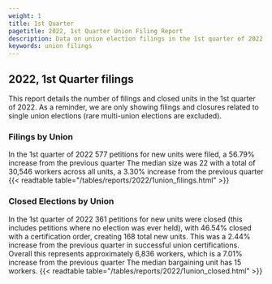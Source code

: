 ```yaml
---
weight: 1
title: 1st Quarter
pagetitle: 2022, 1st Quarter Union Filing Report
description: Data on union election filings in the 1st quarter of 2022
keywords: union filings
---
```


## 2022, 1st Quarter filings

This report details the number of filings and closed units in the 1st quarter of 2022. As a reminder, we are only showing filings and closures related to single union elections (rare multi-union elections are excluded).

### Filings by Union
In the 1st quarter of 2022 577 petitions for new units were filed, a 56.79% increase from the previous quarter The median size was 22 with a total of 30,546 workers across all units, a 3.30% increase from the previous quarter
{{< readtable table="/tables/reports/2022/1union_filings.html" >}}

### Closed Elections by Union
In the 1st quarter of 2022 361 petitions for new units were closed (this includes petitions where no election was ever held), with 46.54% closed with a certification order, creating 168 total new units. This was a 2.44% increase from the previous quarter in successful union certifications. Overall this represents approximately 6,836 workers, which is a 7.01% increase from the previous quarter The median bargaining unit has 15 workers.
{{< readtable table="/tables/reports/2022/1union_closed.html" >}}
